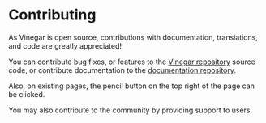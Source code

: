 # Contributing

As Vinegar is open source, contributions with documentation, translations, and code are greatly appreciated!

You can contribute bug fixes, or features to the [Vinegar repository](https://github.com/vinegarhq/vinegar) source code, or contribute documentation to the [documentation repository](https://github.com/vinegarhq/vinegarhq.github.io).

Also, on existing pages, the pencil button on the top right of the page can be clicked.

You may also contribute to the community by providing support to users.
